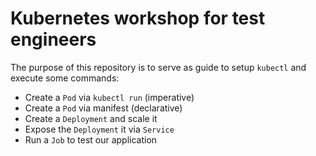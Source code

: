 # Kubernetes workshop for test engineers

The purpose of this repository is to serve as guide to setup `kubectl` and execute some commands:
- Create a `Pod` via `kubectl run` (imperative)
- Create a `Pod` via manifest (declarative)
- Create a `Deployment` and scale it
- Expose the `Deployment` it via `Service` 
- Run a `Job` to test our application